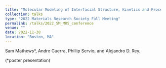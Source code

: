 ```yaml
---
title: "Molecular Modeling of Interfacial Structure, Kinetics and Processes of sII Gas Hydrate Systems for Engineering Applications"
collection: talks
type: "2022 Materials Research Society Fall Meeting"
permalink: /talks/2022_SM_MRS_conference
venue: ""
date: 2022-11-30
location: "Boston, MA"
---
```


Sam Mathews*, Andre Guerra, Phillip Servio, and Alejandro D. Rey.

(*poster presentation)